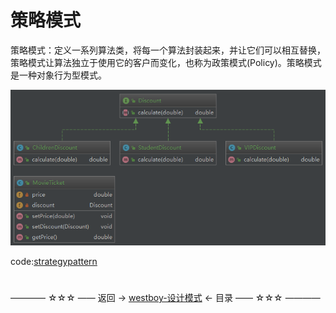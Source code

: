 # 策略模式

策略模式：定义一系列算法类，将每一个算法封装起来，并让它们可以相互替换，策略模式让算法独立于使用它的客户而变化，也称为政策模式(Policy)。策略模式是一种对象行为型模式。

![](img/img-003.png)

code:[strategypattern](https://github.com/wsboy/ocean/tree/master/design-pattern/src/main/java/com/westboy/ocean/strategypattern)

#

———— ☆☆☆ —— 返回 -> [westboy-设计模式](index.md) <- 目录 —— ☆☆☆ ————